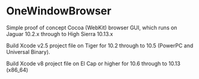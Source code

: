 # OneWindowBrowser
Simple proof of concept Cocoa (WebKit) browser GUI, which runs on Jaguar 10.2.x through to High Sierra 10.13.x

Build Xcode v2.5 project file on Tiger for 10.2 through to 10.5 (PowerPC and Universal Binary).

Build Xcode v8 project file on El Cap or higher for 10.6 through to 10.13 (x86_64)

